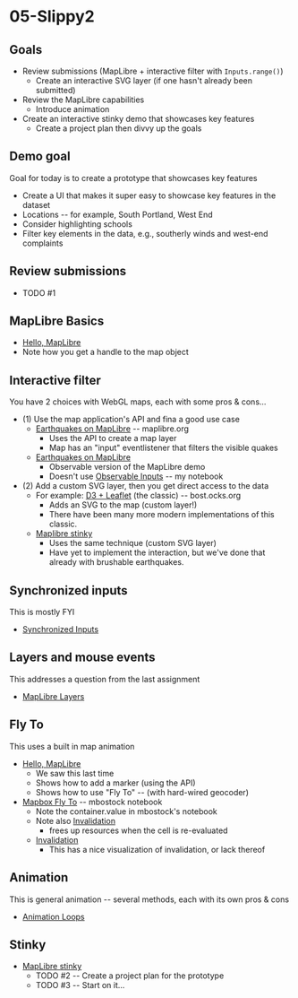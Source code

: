 
# 05-Slippy2

## Goals

* Review submissions (MapLibre + interactive filter with `Inputs.range()`)
  * Create an interactive SVG layer (if one hasn't already been submitted)
* Review the MapLibre capabilities
  * Introduce animation
* Create an interactive stinky demo that showcases key features
  * Create a project plan then divvy up the goals

## Demo goal

Goal for today is to create a prototype that showcases key features

* Create a UI that makes it super easy to showcase key features in the dataset
* Locations -- for example, South Portland, West End
* Consider highlighting schools
* Filter key elements in the data, e.g., southerly winds and west-end complaints

## Review submissions

* TODO #1 

## MapLibre Basics

* [Hello, MapLibre](https://observablehq.com/@pbogden/hello-maplibre)
* Note how you get a handle to the map object

## Interactive filter

You have 2 choices with WebGL maps, each with some pros & cons...

* (1) Use the map application's API and fina a good use case
  * [Earthquakes on MapLibre](https://maplibre.org/maplibre-gl-js-docs/example/timeline-animation/) -- maplibre.org
    * Uses the API to create a map layer
    * Map has an "input" eventlistener that filters the visible quakes
  * [Earthquakes on MapLibre](https://observablehq.com/d/6cc3d08406450b42)
    * Observable version of the MapLibre demo
    * Doesn't use [Observable Inputs](https://observablehq.com/@observablehq/inputs) -- my notebook
* (2) Add a custom SVG layer, then you get direct access to the data
  * For example: [D3 + Leaflet](https://bost.ocks.org/mike/leaflet/) (the classic) -- bost.ocks.org
    * Adds an SVG to the map (custom layer!)
    * There have been many more modern implementations of this classic.
  * [Maplibre stinky](https://observablehq.com/d/d0d6b1f28ef7e5a5)
    * Uses the same technique (custom SVG layer)
    * Have yet to implement the interaction, but we've done that already with brushable earthquakes.

## Synchronized inputs

This is mostly FYI

* [Synchronized Inputs](https://observablehq.com/@observablehq/synchronized-inputs)

## Layers and mouse events

This addresses a question from the last assignment

* [MapLibre Layers](https://observablehq.com/d/3eeba0a0e28dd063)

## Fly To

This uses a built in map animation

* [Hello, MapLibre](https://observablehq.com/@neocartocnrs/hello-maplibre)
  * We saw this last time
  * Shows how to add a marker (using the API)
  * Shows how to use "Fly To" -- (with hard-wired geocoder)
* [Mapbox Fly To](https://observablehq.com/@mbostock/mapbox-fly-to) -- mbostock notebook
  * Note the container.value in mbostock's notebook
  * Note also [Invalidation](https://observablehq.com/@observablehq/invalidation)
    * frees up resources when the cell is re-evaluated
  * [Invalidation](https://observablehq.com/@fil/invalidation)
    * This has a nice visualization of invalidation, or lack thereof

## Animation

This is general animation -- several methods, each with its own pros & cons

* [Animation Loops](https://observablehq.com/@observablehq/animation-loops)

## Stinky

* [MapLibre stinky](https://observablehq.com/d/d0d6b1f28ef7e5a5)
  * TODO #2 -- Create a project plan for the prototype
  * TODO #3 -- Start on it...
